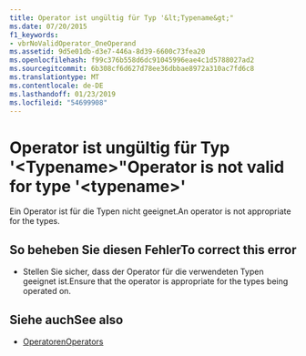 ```yaml
---
title: Operator ist ungültig für Typ '&lt;Typename&gt;"
ms.date: 07/20/2015
f1_keywords:
- vbrNoValidOperator_OneOperand
ms.assetid: 9d5e01db-d3e7-446a-8d39-6600c73fea20
ms.openlocfilehash: f99c376b558d6dc91045996eae4c1d5788027ad2
ms.sourcegitcommit: 6b308cf6d627d78ee36dbbae8972a310ac7fd6c8
ms.translationtype: MT
ms.contentlocale: de-DE
ms.lasthandoff: 01/23/2019
ms.locfileid: "54699908"
---
```

# <a name="operator-is-not-valid-for-type-lttypenamegt"></a><span data-ttu-id="8ccc6-102">Operator ist ungültig für Typ '&lt;Typename&gt;"</span><span class="sxs-lookup"><span data-stu-id="8ccc6-102">Operator is not valid for type '&lt;typename&gt;'</span></span>
<span data-ttu-id="8ccc6-103">Ein Operator ist für die Typen nicht geeignet.</span><span class="sxs-lookup"><span data-stu-id="8ccc6-103">An operator is not appropriate for the types.</span></span>  
  
## <a name="to-correct-this-error"></a><span data-ttu-id="8ccc6-104">So beheben Sie diesen Fehler</span><span class="sxs-lookup"><span data-stu-id="8ccc6-104">To correct this error</span></span>  
  
-   <span data-ttu-id="8ccc6-105">Stellen Sie sicher, dass der Operator für die verwendeten Typen geeignet ist.</span><span class="sxs-lookup"><span data-stu-id="8ccc6-105">Ensure that the operator is appropriate for the types being operated on.</span></span>  
  
## <a name="see-also"></a><span data-ttu-id="8ccc6-106">Siehe auch</span><span class="sxs-lookup"><span data-stu-id="8ccc6-106">See also</span></span>
- [<span data-ttu-id="8ccc6-107">Operatoren</span><span class="sxs-lookup"><span data-stu-id="8ccc6-107">Operators</span></span>](../../visual-basic/language-reference/operators/index.md)
